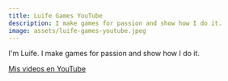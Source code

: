 ```yaml
---
title: Luife Games YouTube
description: I make games for passion and show how I do it.
image: assets/luife-games-youtube.jpeg
---
```


I'm Luife. I make games for passion and show how I do it.

[Mis videos en YouTube](https://www.youtube.com/channel/UCnb0xKjS_TQJ5OTwQGDsrVQ/about)